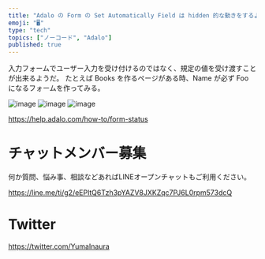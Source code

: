 ```yaml
---
title: "Adalo の Form の Set Automatically Field は hidden 的な動きをするようだ"
emoji: "🖥"
type: "tech"
topics: ["ノーコード", "Adalo"]
published: true
---
```


入力フォームでユーザー入力を受け付けるのではなく、規定の値を受け渡すことが出来るようだ。
たとえば Books を作るページがある時、Name が必ず Foo になるフォームを作ってみる。

![image](https://user-images.githubusercontent.com/13635059/200234921-e58b3a85-6f7f-45d8-a750-d4462a82b447.png)
![image](https://user-images.githubusercontent.com/13635059/200234928-eda9f621-97c8-40f1-94cb-fa94ff3dbfb1.png)
![image](https://user-images.githubusercontent.com/13635059/200234940-1e82b181-584e-4673-bfb3-9f15cbd35328.png)

https://help.adalo.com/how-to/form-status


# チャットメンバー募集


何か質問、悩み事、相談などあればLINEオープンチャットもご利用ください。

https://line.me/ti/g2/eEPltQ6Tzh3pYAZV8JXKZqc7PJ6L0rpm573dcQ


# Twitter

https://twitter.com/YumaInaura

